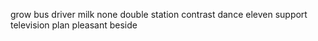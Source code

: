grow bus driver milk none double station contrast dance eleven support television plan pleasant beside